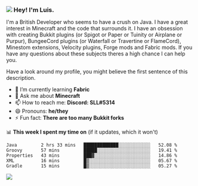 <h3 style="margin: auto;"><img src="https://avatars.githubusercontent.com/u/39528861?s=48&v=4" ></img> Hey! I'm Luis.</h3>

I'm a British Developer who seems to have a crush on Java. I have a great interest in Minecraft and the code that surrounds it. I have an obsession with creating Bukkit plugins (or Spigot or Paper or Tuinity or Airplane or Purpur), BungeeCord plugins (or Waterfall or Travertine or FlameCord), Minestom extensions, Velocity plugins, Forge mods and Fabric mods. If you have any questions about these subjects theres a high chance I can help you.
  
Have a look around my profile, you might believe the first sentence of this description.

- 🌱 I’m currently learning **Fabric**
- 💬 Ask me about **Minecraft**
- 📫 How to reach me: **Discord: SLL#5314**
- 😄 Pronouns: **he/they**
- ⚡ Fun fact: **There are too many Bukkit forks**

📊 **This week I spent my time on** (if it updates, which it won't)
<!--START_SECTION:waka-->
```text
Java         2 hrs 33 mins   █████████████░░░░░░░░░░░░   52.08 % 
Groovy       57 mins         █████░░░░░░░░░░░░░░░░░░░░   19.41 % 
Properties   43 mins         ███▓░░░░░░░░░░░░░░░░░░░░░   14.86 % 
XML          16 mins         █▒░░░░░░░░░░░░░░░░░░░░░░░   05.67 % 
Gradle       15 mins         █▒░░░░░░░░░░░░░░░░░░░░░░░   05.27 % 
```
<!--END_SECTION:waka-->

<a href="https://sllcoding.dev"><img src="https://github-readme-stats.vercel.app/api?username=SLLCoding&show_icons=true&theme=great-gatsby" /></a>
